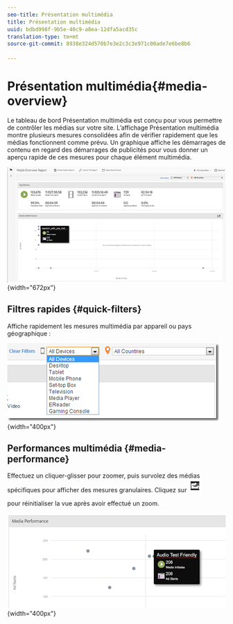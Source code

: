 ```yaml
---
seo-title: Présentation multimédia
title: Présentation multimédia
uuid: bdbd998f-9b5e-40c9-a8ea-12dfa5acd35c
translation-type: tm+mt
source-git-commit: 8938e324d570b7e3e2c3c3e971c00ade7e6be8b6

---
```



# Présentation multimédia{#media-overview}

Le tableau de bord Présentation multimédia est conçu pour vous permettre de contrôler les médias sur votre site. L’affichage Présentation multimédia montre plusieurs mesures consolidées afin de vérifier rapidement que les médias fonctionnent comme prévu. Un graphique affiche les démarrages de contenu en regard des démarrages de publicités pour vous donner un aperçu rapide de ces mesures pour chaque élément multimédia.

![](assets/media_overview.png){width="672px"}

## Filtres rapides {#quick-filters}

Affiche rapidement les mesures multimédia par appareil ou pays géographique :

![](assets/video-overview-report-filters.png){width="400px"}

## Performances multimédia {#media-performance}

Effectuez un cliquer-glisser pour zoomer, puis survolez des médias spécifiques pour afficher des mesures granulaires. Cliquez sur  ![](assets/video-overview-report-revert.png)

pour réinitialiser la vue après avoir effectué un zoom.

![](assets/media_overview_zoom.png){width="400px"}

